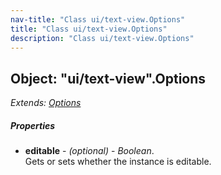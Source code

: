 ```yaml
---
nav-title: "Class ui/text-view.Options"
title: "Class ui/text-view.Options"
description: "Class ui/text-view.Options"
---
```

## Object: "ui/text-view".Options  
_Extends:_ [_Options_](../../ui/text-base/Options.md)

##### Properties
 - **editable** - _(optional)_ - _Boolean_.    
  Gets or sets whether the instance is editable.